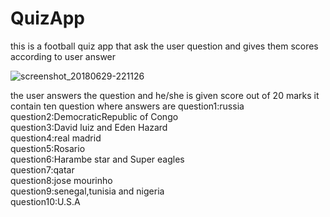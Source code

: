 # QuizApp

this is a football quiz app that ask the user question and gives them scores according to user answer

![screenshot_20180629-221126](https://user-images.githubusercontent.com/39647269/42111169-27d3b4bc-7bec-11e8-941c-28c894dc2bca.png)


the user answers the question and he/she is given score out of 20 marks 
it contain ten question 
where answers are 
question1:russia          
question2:DemocraticRepublic of Congo          
question3:David luiz and Eden Hazard         
question4:real madrid       
question5:Rosario             
question6:Harambe star and Super eagles              
question7:qatar                        
question8:jose mourinho                               
question9:senegal,tunisia and nigeria                         
question10:U.S.A                  
